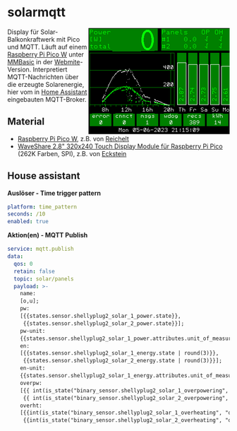 # solarmqtt

[<img src="https://github.com/teuler/solarmqtt/blob/main/pics/scr01.png" align="right" alt="Drawing" width="320"/>](https://github.com/teuler/solarmqtt/blob/main/pics/scr01.png)

Display für Solar-Balkonkraftwerk mit Pico und MQTT. Läuft auf einem [Raspberry Pi Pico W](https://www.raspberrypi.com/products/raspberry-pi-pico/) unter [MMBasic](https://mmbasic.com/) in der [Webmite](https://geoffg.net/webmite.html)-Version. Interpretiert MQTT-Nachrichten über die erzeugte Solarenergie, hier vom in [Home Assistant](https://www.home-assistant.io/) eingebauten MQTT-Broker.

## Material
- [Raspberry Pi Pico W](https://www.raspberrypi.com/products/raspberry-pi-pico/), z.B. von [Reichelt](https://www.reichelt.de/de/de/raspberry-pi-pico-w-rp2040-cortex-m0-wlan-microusb-rasp-pi-pico-w-p329646.html?PROVID=2788&gclid=EAIaIQobChMIuuXRwPKs_wIVTxUGAB0hJw2sEAQYASABEgL6TPD_BwE&&r=1)
- [WaveShare 2.8" 320x240 Touch Display Module für Raspberry Pi Pico](https://www.waveshare.com/wiki/Pico-ResTouch-LCD-2.8) (262K Farben, SPI), z.B. von [Eckstein](https://eckstein-shop.de/WaveShare28inchTouchDisplayModuleforRaspberryPiPico2C262KColors2C320C3972402CSPI)

## House assistant

**Auslöser - Time trigger pattern**
```yaml
platform: time_pattern
seconds: /10
enabled: true
```

**Aktion(en) - MQTT Publish**
```yaml
service: mqtt.publish
data:
  qos: 0
  retain: false
  topic: solar/panels
  payload: >-
    name:  
    [o,u]; 
    pw:
    [{{states.sensor.shellyplug2_solar_1_power.state}},
     {{states.sensor.shellyplug2_solar_2_power.state}}];
    pw-unit:
    {{states.sensor.shellyplug2_solar_1_power.attributes.unit_of_measurement}};
    en: 
    [{{states.sensor.shellyplug2_solar_1_energy.state | round(3)}},
     {{states.sensor.shellyplug2_solar_2_energy.state | round(3)}}];
    en-unit:
    {{states.sensor.shellyplug2_solar_1_energy.attributes.unit_of_measurement}};
    overpw: 
    [{{ int(is_state("binary_sensor.shellyplug2_solar_1_overpowering", "on")) }},
     {{ int(is_state("binary_sensor.shellyplug2_solar_2_overpowering", "on")) }}]; 
    overht: 
    [{{int(is_state("binary_sensor.shellyplug2_solar_1_overheating", "on")) }},
     {{int(is_state("binary_sensor.shellyplug2_solar_2_overheating", "on")) }}];
```
